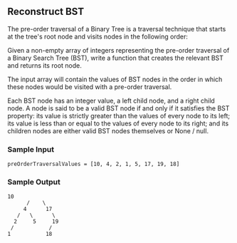 
## Reconstruct BST

The pre-order traversal of a Binary Tree is a traversal technique that starts
at the tree's root node and visits nodes in the following order:

Given a non-empty array of integers representing the pre-order traversal of a
Binary Search Tree (BST), write a function that creates the relevant BST and
returns its root node.

The input array will contain the values of BST nodes in the order in which
these nodes would be visited with a pre-order traversal.

Each BST node has an integer value, a
left child node, and a right child node. A node is
said to be a valid BST node if and only if it satisfies the BST
property: its value is strictly greater than the values of every
node to its left; its value is less than or equal to the values
of every node to its right; and its children nodes are either valid
BST nodes themselves or None / null.

### Sample Input
```
preOrderTraversalValues = [10, 4, 2, 1, 5, 17, 19, 18]
```

### Sample Output
```
10 
      /    \
     4      17
   /   \      \
  2     5     19
 /           /
1           18
```
